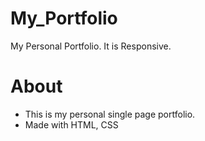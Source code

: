 # My_Portfolio
My Personal Portfolio. It is Responsive.

# About
- This is my personal single page portfolio.
- Made with HTML, CSS

